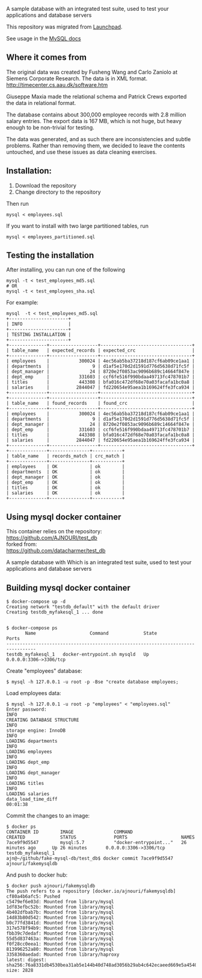 
A sample database with an integrated test suite, used to test your applications and database servers

This repository was migrated from [Launchpad](https://launchpad.net/test-db).

See usage in the [MySQL docs](https://dev.mysql.com/doc/employee/en/index.html)


## Where it comes from

The original data was created by Fusheng Wang and Carlo Zaniolo at 
Siemens Corporate Research. The data is in XML format.
http://timecenter.cs.aau.dk/software.htm

Giuseppe Maxia made the relational schema and Patrick Crews exported
the data in relational format.

The database contains about 300,000 employee records with 2.8 million 
salary entries. The export data is 167 MB, which is not huge, but
heavy enough to be non-trivial for testing.

The data was generated, and as such there are inconsistencies and subtle
problems. Rather than removing them, we decided to leave the contents
untouched, and use these issues as data cleaning exercises.


## Installation:

1. Download the repository
2. Change directory to the repository

Then run

    mysql < employees.sql


If you want to install with two large partitioned tables, run

    mysql < employees_partitioned.sql


## Testing the installation

After installing, you can run one of the following

    mysql -t < test_employees_md5.sql
    # OR
    mysql -t < test_employees_sha.sql

For example:

    mysql  -t < test_employees_md5.sql
    +----------------------+
    | INFO                 |
    +----------------------+
    | TESTING INSTALLATION |
    +----------------------+
    +--------------+------------------+----------------------------------+
    | table_name   | expected_records | expected_crc                     |
    +--------------+------------------+----------------------------------+
    | employees    |           300024 | 4ec56ab5ba37218d187cf6ab09ce1aa1 |
    | departments  |                9 | d1af5e170d2d1591d776d5638d71fc5f |
    | dept_manager |               24 | 8720e2f0853ac9096b689c14664f847e |
    | dept_emp     |           331603 | ccf6fe516f990bdaa49713fc478701b7 |
    | titles       |           443308 | bfa016c472df68e70a03facafa1bc0a8 |
    | salaries     |          2844047 | fd220654e95aea1b169624ffe3fca934 |
    +--------------+------------------+----------------------------------+
    +--------------+------------------+----------------------------------+
    | table_name   | found_records    | found_crc                        |
    +--------------+------------------+----------------------------------+
    | employees    |           300024 | 4ec56ab5ba37218d187cf6ab09ce1aa1 |
    | departments  |                9 | d1af5e170d2d1591d776d5638d71fc5f |
    | dept_manager |               24 | 8720e2f0853ac9096b689c14664f847e |
    | dept_emp     |           331603 | ccf6fe516f990bdaa49713fc478701b7 |
    | titles       |           443308 | bfa016c472df68e70a03facafa1bc0a8 |
    | salaries     |          2844047 | fd220654e95aea1b169624ffe3fca934 |
    +--------------+------------------+----------------------------------+
    +--------------+---------------+-----------+
    | table_name   | records_match | crc_match |
    +--------------+---------------+-----------+
    | employees    | OK            | ok        |
    | departments  | OK            | ok        |
    | dept_manager | OK            | ok        |
    | dept_emp     | OK            | ok        |
    | titles       | OK            | ok        |
    | salaries     | OK            | ok        |
    +--------------+---------------+-----------+

## Using mysql docker container

This container relies on the repository:    
https://github.com/AJNOURI/test_db   
forked from:  
https://github.com/datacharmer/test_db  

A sample database with Which is an integrated test suite, used to test your applications and database servers

## Building mysql docker container

    $ docker-compose up -d
    Creating network "testdb_default" with the default driver
    Creating testdb_myfakesql_1 ... done


    $ docker-compose ps
           Name                    Command             State           Ports         
    ---------------------------------------------------------------------------------
    testdb_myfakesql_1   docker-entrypoint.sh mysqld   Up      0.0.0.0:3306->3306/tcp

Create "employees" database:

    $ mysql -h 127.0.0.1 -u root -p -Bse "create database employees;

Load employees data:

    $ mysql -h 127.0.0.1 -u root -p "employees" < "employees.sql"
    Enter password: 
    INFO
    CREATING DATABASE STRUCTURE
    INFO
    storage engine: InnoDB
    INFO
    LOADING departments
    INFO
    LOADING employees
    INFO
    LOADING dept_emp
    INFO
    LOADING dept_manager
    INFO
    LOADING titles
    INFO
    LOADING salaries
    data_load_time_diff
    00:01:38

Commit the changes to an image:

    $ docker ps
    CONTAINER ID        IMAGE               COMMAND                  CREATED             STATUS              PORTS                    NAMES
    7ace9f9d5547        mysql:5.7           "docker-entrypoint..."   26 minutes ago      Up 26 minutes       0.0.0.0:3306->3306/tcp   testdb_myfakesql_1
    ajn@~/github/fake-mysql-db/test_db$ docker commit 7ace9f9d5547 ajnouri/fakemysqldb

And push to docker hub:

    $ docker push ajnouri/fakemysqldb
    The push refers to a repository [docker.io/ajnouri/fakemysqldb]
    cf80a4b6afc5: Pushed 
    c5479ef6e03d: Mounted from library/mysql 
    1df83efbc52b: Mounted from library/mysql 
    4b402dfbab7b: Mounted from library/mysql 
    14d83b80d542: Mounted from library/mysql 
    b0c77fd3841d: Mounted from library/mysql 
    317e578f94b9: Mounted from library/mysql 
    fbb39c7dedaf: Mounted from library/mysql 
    55d5d837463a: Mounted from library/mysql 
    f0f28cc0eea1: Mounted from library/mysql 
    813996252a80: Mounted from library/mysql 
    3358360aedad: Mounted from library/haproxy 
    latest: digest: sha256:76a8331db4530bea31ab5e144b40d748ad3056b29ab4c642ecaeed669e5a4540 size: 2828





